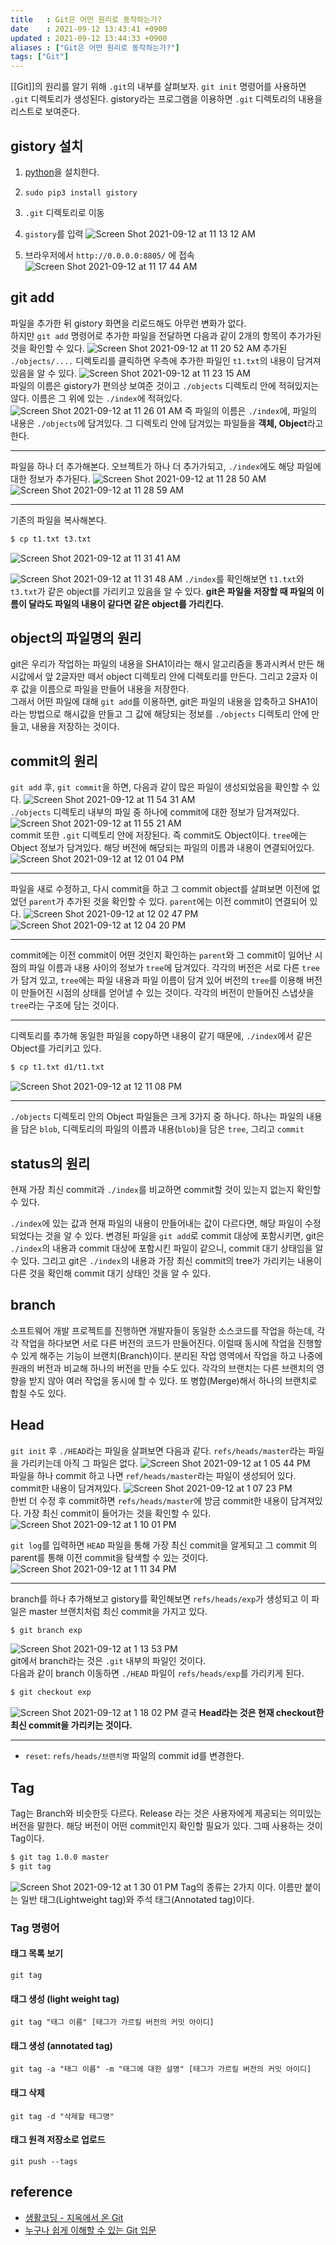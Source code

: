 ```yaml
---
title   : Git은 어떤 원리로 동작하는가?
date    : 2021-09-12 13:43:41 +0900
updated : 2021-09-12 13:44:33 +0900
aliases : ["Git은 어떤 원리로 동작하는가?"] 
tags: ["Git"]
---
```

[[Git]]의 원리를 알기 위해 `.git`의 내부를 살펴보자.
`git init` 명령어를 사용하면 `.git` 디렉토리가 생성된다.
gistory라는 프로그램을 이용하면 `.git` 디렉토리의 내용을 리스트로 보여준다.

## gistory 설치
1. [python](https://www.python.org/downloads/)을 설치한다.
2. `sudo pip3 install gistory`
3. `.git` 디렉토리로 이동 
4. `gistory`를 입력
![Screen Shot 2021-09-12 at 11 13 12 AM](https://user-images.githubusercontent.com/6129764/132972592-8961e4cd-9c88-44b2-8ebd-cda21c9a455e.png)

5. 브라우저에서 `http://0.0.0.0:8805/` 에 접속
![Screen Shot 2021-09-12 at 11 17 44 AM](https://user-images.githubusercontent.com/6129764/132972600-4a12ab98-8e1d-4b6e-80fa-c0ecd50d3802.png)

## git add
파일을 추가한 뒤 gistory 화면을 리로드해도 아무런 변화가 없다.  
하지만 `git add` 명령어로 추가한 파일을 전달하면 다음과 같이 2개의 항목이 추가가된 것을 확인할 수 있다.
![Screen Shot 2021-09-12 at 11 20 52 AM](https://user-images.githubusercontent.com/6129764/132972615-7dbfed8e-c659-4285-859d-fb6d095f8613.png)
추가된 `./objects/....` 디렉토리를 클릭하면 우측에 추가한 파일인 `t1.txt`의 내용이 담겨져있음을 알 수 있다.
![Screen Shot 2021-09-12 at 11 23 15 AM](https://user-images.githubusercontent.com/6129764/132972622-bc8ed74f-533c-48aa-a7b7-421dc433a2ba.png)  
파일의 이름은 gistory가 편의상 보여준 것이고 `./objects` 디렉토리 안에 적혀있지는 않다. 이름은 그 위에 있는 `./index`에 적혀있다.
![Screen Shot 2021-09-12 at 11 26 01 AM](https://user-images.githubusercontent.com/6129764/132972626-09b2e30a-f4e0-47c5-b89d-fd048cb64f2e.png)
즉 파일의 이름은 `./index`에, 파일의 내용은 `./objects`에 담겨있다. 그 디렉토리 안에 담겨있는 파일들을 **객체, Object**라고 한다.

---
파일을 하나 더 추가해본다. 오브젝트가 하나 더 추가가되고, `./index`에도 해당 파일에 대한 정보가 추가된다.
![Screen Shot 2021-09-12 at 11 28 50 AM](https://user-images.githubusercontent.com/6129764/132972631-a7fba6a4-e39f-435e-abb7-6b2e62ed8d92.png)
![Screen Shot 2021-09-12 at 11 28 59 AM](https://user-images.githubusercontent.com/6129764/132972629-078c745b-93b5-462a-8cbd-9dd5e9479c3b.png)

---  
기존의 파일을 복사해본다.  
```bash
$ cp t1.txt t3.txt
```
![Screen Shot 2021-09-12 at 11 31 41 AM](https://user-images.githubusercontent.com/6129764/132972637-cfc2aef7-a548-43e9-872e-7da5d04f2a25.png)

![Screen Shot 2021-09-12 at 11 31 48 AM](https://user-images.githubusercontent.com/6129764/132972634-d7a74de1-b3dc-4ca9-b5ee-3081d481ae95.png)
`./index`를 확인해보면 `t1.txt`와 `t3.txt`가 같은 object를 가리키고 있음을 알 수 있다. **git은 파일을 저장할 때 파일의 이름이 달라도 파일의 내용이 같다면 같은 object를 가리킨다.** 

## object의 파일명의 원리
git은 우리가 작업하는 파일의 내용을 SHA1이라는 해시 알고리즘을 통과시켜서 만든 해시값에서 앞 2글자만 떼서 object 디렉토리 안에 디렉토리를 만든다. 그리고 2글자 이후 값을 이름으로 파일을 만들어 내용을 저장한다.  
그래서 어떤 파일에 대해 `git add`를 이용하면, git은 파일의 내용을 압축하고 SHA1이라는 방법으로 해시값을 만들고 그 값에 해당되는 정보를 `./objects` 디렉토리 안에 만들고, 내용을 저장하는 것이다.

## commit의 원리 
`git add` 후,  `git commit`을 하면, 다음과 같이 많은 파일이 생성되었음을 확인할 수 있다.
![Screen Shot 2021-09-12 at 11 54 31 AM](https://user-images.githubusercontent.com/6129764/132972653-9dc4af47-b505-4d8e-9aa2-6beebf509c39.png)  
`./objects` 디렉토리 내부의 파일 중 하나에 commit에 대한 정보가 담겨져있다.
![Screen Shot 2021-09-12 at 11 55 21 AM](https://user-images.githubusercontent.com/6129764/132972651-f36911e6-58ab-4131-af60-37ac3e66be77.png)  
commit 또한 `.git` 디렉토리 안에 저장된다. 즉 commit도 Object이다. `tree`에는 Object 정보가 담겨있다. 해당 버전에 해당되는 파일의 이름과 내용이 연결되어있다.  
![Screen Shot 2021-09-12 at 12 01 04 PM](https://user-images.githubusercontent.com/6129764/132972650-9c1780e6-bd23-422c-80ac-4a6bed4b92d2.png)

---
파일을 새로 수정하고, 다시 commit을 하고 그 commit object를 살펴보면 이전에 없었던 `parent`가 추가된 것을 확인할 수 있다. `parent`에는 이전 commit이 연결되어 있다.
![Screen Shot 2021-09-12 at 12 02 47 PM](https://user-images.githubusercontent.com/6129764/132972665-ba8c9dd9-93e4-4eaf-ae2c-81b0c48984c2.png)
![Screen Shot 2021-09-12 at 12 04 20 PM](https://user-images.githubusercontent.com/6129764/132972664-e693e73b-abde-48f0-a7d5-bcf246a36d33.png)

---
commit에는 이전 commit이 어떤 것인지 확인하는 `parent`와 그 commit이 일어난 시점의 파일 이름과 내용 사이의 정보가 `tree`에 담겨있다. 
각각의 버전은 서로 다른 `tree`가 담겨 있고, `tree`에는 파일 내용과 파일 이름이 담겨 있어 버전의 `tree`를 이용해 버전이 만들어진 시점의 상태를 얻어낼 수 있는 것이다. 각각의 버전이 만들어진 스냅샷을 `tree`라는 구조에 담는 것이다.

---
디렉토리를 추가해 동일한 파일을 copy하면 내용이 같기 때문에, `./index`에서 같은 Object를 가리키고 있다.
```bash
$ cp t1.txt d1/t1.txt
```
![Screen Shot 2021-09-12 at 12 11 08 PM](https://user-images.githubusercontent.com/6129764/132972672-6ad2dde9-f739-4042-9c9c-89024d89d0e1.png)

---
`./objects` 디렉토리 안의 Object 파일들은 크게 3가지 중 하나다. 하나는 파일의 내용을 담은 `blob`,  디렉토리의 파일의 이름과 내용(`blob`)을 담은 `tree`, 그리고 `commit`

## status의 원리
현재 가장 최신 commit과 `./index`를 비교하면 commit할 것이 있는지 없는지 확인할 수 있다.  

`./index`에 있는 값과 현재 파일의 내용이 만들어내는 값이 다르다면, 해당 파일이 수정되었다는 것을 알 수 있다. 변경된 파일을 `git add`로 commit 대상에 포함시키면, git은 `./index`의 내용과 commit 대상에 포함시킨 파일이 같으니, commit 대기 상태임을 알 수 있다. 
그리고 git은 `./index`의 내용과 가장 최신 commit의 tree가 가리키는 내용이 다른 것을 확인해 commit 대기 상태인 것을 알 수 있다.

## branch 
소프트웨어 개발 프로젝트를 진행하면 개발자들이 동일한 소스코드를 작업을 하는데, 각각 작업을 하다보면 서로 다른 버전의 코드가 만들어진다. 이럴때 동시에 작업을 진행할 수 있게 해주는 기능이 브랜치(Branch)이다. 분리된 작업 영역에서 작업을 하고 나중에 원래의 버전과 비교해 하나의 버전을 만들 수도 있다. 
각각의 브랜치는 다른 브랜치의 영향을 받지 않아 여러 작업을 동시에 할 수 있다. 또 병합(Merge)해서 하나의 브랜치로 합칠 수도 있다.  

## Head 
`git init` 후 `./HEAD`라는 파일을 살펴보면 다음과 같다. `refs/heads/master`라는 파일을 가리키는데 아직 그 파일은 없다.
![Screen Shot 2021-09-12 at 1 05 44 PM](https://user-images.githubusercontent.com/6129764/132972683-28003307-f57b-47be-af45-ed9d90f44008.png)  
파일을 하나 commit 하고 나면 `ref/heads/master`라는 파일이 생성되어 있다. commit한 내용이 담겨져있다.
![Screen Shot 2021-09-12 at 1 07 23 PM](https://user-images.githubusercontent.com/6129764/132972682-41b13fcb-3f92-4449-9cda-a9081f4cc088.png)  
한번 더 수정 후 commit하면 `refs/heads/master`에 방금 commit한 내용이 담겨져있다. 가장 최신 commit이 들어가는 것을 확인할 수 있다.
![Screen Shot 2021-09-12 at 1 10 01 PM](https://user-images.githubusercontent.com/6129764/132972681-0903e823-28ed-4827-b1e5-9b13c7b076c3.png)

`git log`를 입력하면 `HEAD` 파일을 통해 가장 최신 commit을 알게되고 그 commit 의 parent를 통해 이전 commit을 탐색할 수 있는 것이다.
![Screen Shot 2021-09-12 at 1 11 34 PM](https://user-images.githubusercontent.com/6129764/132972679-16e64d50-fe86-494a-9e89-63966f53e8de.png)

---
branch를 하나 추가해보고 gistory를 확인해보면 `refs/heads/exp`가 생성되고 이 파일은 master 브랜치처럼 최신 commit을 가지고 있다. 
```bash
$ git branch exp
```
![Screen Shot 2021-09-12 at 1 13 53 PM](https://user-images.githubusercontent.com/6129764/132972705-d1526971-0ef0-4f7d-967e-c91efb033bc9.png)  
git에서 branch라는 것은 `.git` 내부의 파일인 것이다.  
다음과 같이 branch 이동하면 `./HEAD` 파일이 `refs/heads/exp`를 가리키게 된다.
```bash
$ git checkout exp
```
![Screen Shot 2021-09-12 at 1 18 02 PM](https://user-images.githubusercontent.com/6129764/132972704-acd009e2-7790-4c60-8178-863789711c52.png)
결국 **Head라는 것은 현재 checkout한 최신 commit을 가리키는 것이다.**

---
- `reset`: `refs/heads/브랜치명` 파일의 commit id를 변경한다.

## Tag 
Tag는 Branch와 비슷한듯 다르다. 
Release 라는 것은 사용자에게 제공되는 의미있는 버전을 말한다. 해당 버전이 어떤 commit인지 확인할 필요가 있다. 그때 사용하는 것이 Tag이다. 
```bash
$ git tag 1.0.0 master
$ git tag
```
![Screen Shot 2021-09-12 at 1 30 01 PM](https://user-images.githubusercontent.com/6129764/132972701-ef611eb2-2efc-46d7-97a6-229a37879a0e.png)
Tag의 종류는 2가지 이다. 이름만 붙이는 일반 태그(Lightweight tag)와 주석 태그(Annotated tag)이다.  

### Tag 명령어
#### 태그 목록 보기
`git tag`
#### 태그 생성 (light weight tag)
`git tag "태그 이름" [태그가 가르킬 버전의 커밋 아이디]`

#### 태그 생성 (annotated tag)
`git tag -a "태그 이름" -m "태그에 대한 설명" [태그가 가르킬 버전의 커밋 아이디]`

#### 태그 삭제
`git tag -d "삭제할 태그명"`

#### 태그 원격 저장소로 업로드
`git push --tags`

## reference
- [생활코딩 - 지옥에서 온 Git](https://opentutorials.org/course/2708)
- [누구나 쉽게 이해할 수 있는 Git 입문](https://backlog.com/git-tutorial/kr/intro/intro1_4.html)

